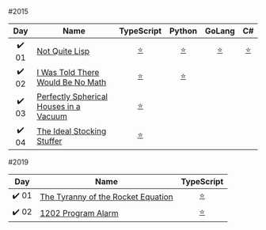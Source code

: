  #2015
 
 |  Day  | Name                             |  TypeScript   |    Python     |    GoLang     |      C#       |
 | :---: | -------------------------------- | :-----------: | :-----------: | :-----------: | :-----------: |
 | ✔️ 01 | [Not Quite Lisp][1]              | [:star:][1.1] | [:star:][1.2] | [:star:][1.3] | [:star:][1.4] |
 | ✔️ 02 | [I Was Told There Would Be No Math][2] | [:star:][2.1] | [:star:][2.2] |               |               |
 | ✔️ 03 | [Perfectly Spherical Houses in a Vacuum][3] | [:star:][3.1] |               |               |               |
 | ✔️ 04 | [The Ideal Stocking Stuffer][4]  | [:star:][4.1] |               |               |               |
 
 #2019
 
 |  Day  | Name                                         |     TypeScript     |
 | :---: | -------------------------------------------- | :----------------: |
 | ✔️ 01 | [The Tyranny of the Rocket Equation][2019.1] | [:star:][2019.1.1] |
 | ✔️ 02 | [1202 Program Alarm][2019.2]                 | [:star:][2019.1.2] |

[1]: http://adventofcode.com/2015/day/1
[1.1]: ./2015/Day%2001%20Not%20quite%20LISP/ts/solution.ts
[1.2]: ./2015/Day%2001%20Not%20quite%20LISP/py/solution.py
[1.3]: ./2015/Day%2001%20Not%20quite%20LISP/go/solution.go
[1.4]: ./2015/Day%2001%20Not%20quite%20LISP/sharp/Solution.cs
[2]: http://adventofcode.com/2015/day/2
[2.1]: ./2015/Day%2002%20Inventory%20Management%20System/ts/solution.ts
[2.2]: ./2015/Day%2002%20Inventory%20Management%20System/py/solution.py
[3]: http://adventofcode.com/2015/day/3
[3.1]: ./2015/Day%2003%20Perfectly%20Spherical%20Houses%20in%20a%20Vacuum/ts/solution.ts
[4]: http://adventofcode.com/2015/day/4
[4.1]: ./2015/Day%2004%20The%20Ideal%20Stocking%20Stuffer/ts/solution.ts


[2019.1]: http://adventofcode.com/2019/day/1
[2019.1.1]: ./2019/Day%2001%20The%20Tyranny%20of%20the%20Rocket%20Equation/ts/solution.ts
[2019.2]: http://adventofcode.com/2019/day/2
[2019.1.2]: ./2019/Day%2002%201202%20Program%20Alarm/ts/solution.ts
